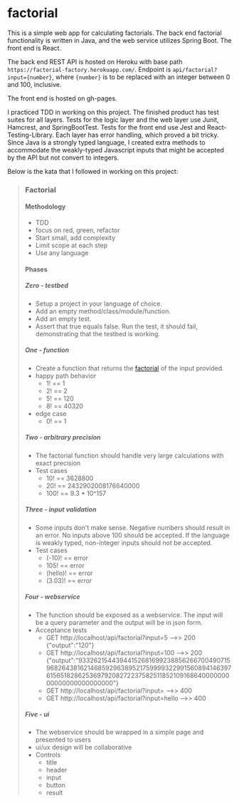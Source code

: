 # factorial

This is a simple web app for calculating factorials. The back end factorial functionality is written in Java, and the web service utilizes Spring Boot.  The front end is React.

The back end REST API is hosted on Heroku with base path `https://factorial-factory.herokuapp.com/`.  Endpoint is `api/factorial?input={number}`, where `{number}` is to be replaced with an integer between 0 and 100, inclusive.

The front end is hosted on gh-pages.

I practiced TDD in working on this project.  The finished product has test suites for all layers.  Tests for the logic layer and the web layer use Junit, Hamcrest, and SpringBootTest. Tests for the front end use Jest and React-Testing-Library. Each layer has error handling, which proved a bit tricky. Since Java is a strongly typed language, I created extra methods to accommodate the weakly-typed Javascript inputs that might be accepted by the API but not convert to integers. 

Below is the kata that I followed in working on this project:

> ### Factorial
> 
> #### Methodology
> 
> - TDD
> - focus on red, green, refactor
> - Start small, add complexity
> - Limit scope at each step
> - Use any language
>
> #### Phases
> 
> ##### Zero - testbed
>
> - Setup a project in your language of choice.
> - Add an empty method/class/module/function.
> - Add an empty test.
> - Assert that true equals false. Run the test, it should fail, demonstrating that the testbed is working.
> 
> ##### One - function
>
> - Create a function that returns the [factorial](https://en.wikipedia.org/wiki/Factorial) of the input provided.
> - happy path behavior
>     - 1! == 1
>     - 2! == 2
>     - 5! == 120
>     - 8! == 40320
> - edge case
>     - 0! == 1
> 
> ##### Two - arbitrary precision
>
> - The factorial function should handle very large calculations with exact precision
> - Test cases
>     - 10! == 3628800
>     - 20! == 2432902008176640000
>     - 100! == 9.3 * 10^157
>
> ##### Three - input validation
>
> - Some inputs don't make sense. Negative numbers should result in an error. No inputs above 100 should be accepted. If the language is weakly typed, non-integer inputs should not be accepted.
> - Test cases
>     - (-10)! == error
>     - 105! == error
>     - (hello)! == error
>     - (3.03)! == error
> 
> ##### Four - webservice
> 
> - The function should be exposed as a webservice. The input will be a query parameter and the output will be in json form.
> - Acceptance tests
>     - GET http://localhost/api/factorial?input=5 -->> 200 {"output":"120"}
>     - GET http://localhost/api/factorial?input=100 -->> 200 {"output":"93326215443944152681699238856266700490715968264381621468592963895217599993229915608941463976156518286253697920827223758251185210916864000000000000000000000000"}
>     - GET http://localhost/api/factorial?input= -->> 400
>     - GET http://localhost/api/factorial?input=hello -->> 400
> 
> ##### Five - ui
> 
> - The webservice should be wrapped in a simple page and presented to users
> - ui/ux design will be collaborative
> - Controls
>     - title
>     - header
>     - input
>     - button
>     - result
